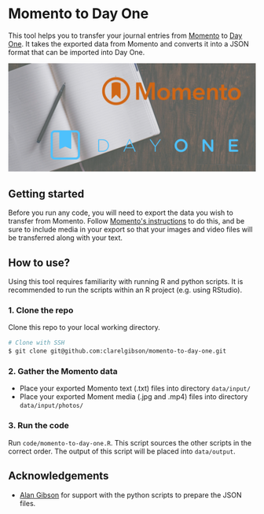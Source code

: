 # Momento to Day One

This tool helps you to transfer your journal entries from [Momento](https://momentoapp.com) to [Day One](https://dayoneapp.com). It takes the exported data from Momento and converts it into a JSON format that can be imported into Day One.

![Momento and Day One logos on an image of an open paper journal with pen](ref/momento-to-day-one.png)

## Getting started

Before you run any code, you will need to export the data you wish to transfer from Momento. Follow [Momento's instructions](https://momento.zendesk.com/hc/en-us/articles/207965865-Export-FAQ) to do this, and be sure to include media in your export so that your images and video files will be transferred along with your text.

## How to use?

Using this tool requires familiarity with running R and python scripts. It is recommended to run the scripts within an R project (e.g. using RStudio).

### 1. Clone the repo

Clone this repo to your local working directory.

``` bash
# Clone with SSH
$ git clone git@github.com:clarelgibson/momento-to-day-one.git
```

### 2. Gather the Momento data

-   Place your exported Momento text (.txt) files into directory `data/input/`
-   Place your exported Moment media (.jpg and .mp4) files into directory `data/input/photos/`

### 3. Run the code

Run `code/momento-to-day-one.R`. This script sources the other scripts in the correct order. The output of this script will be placed into `data/output`.

## Acknowledgements

-   [Alan Gibson](https://github.com/a-gibson) for support with the python scripts to prepare the JSON files.
